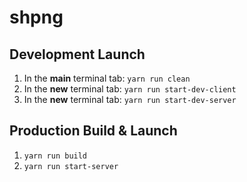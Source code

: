 shpng
=====

Development Launch
------------------

1. In the **main** terminal tab: `yarn run clean`
2. In the **new** terminal tab: `yarn run start-dev-client`
3. In the **new** terminal tab: `yarn run start-dev-server`

Production Build & Launch
-------------------------

1. `yarn run build`
2. `yarn run start-server`
